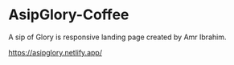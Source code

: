 # AsipGlory-Coffee
A sip of Glory is responsive landing page created by Amr Ibrahim.

https://asipglory.netlify.app/
